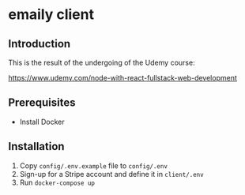 # emaily client

## Introduction

This is the result of the undergoing of the Udemy course:

https://www.udemy.com/node-with-react-fullstack-web-development

## Prerequisites

* Install Docker

## Installation

1. Copy `config/.env.example` file to `config/.env`
1. Sign-up for a Stripe account and define it in `client/.env`
1. Run `docker-compose up`

